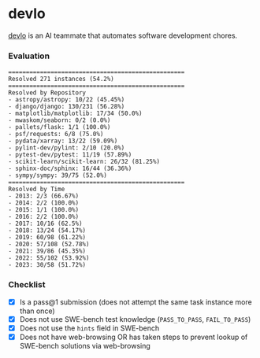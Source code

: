 # devlo
[devlo](https://devlo.ai) is an AI teammate that automates software development chores.

### Evaluation
```
==================================================
Resolved 271 instances (54.2%)
==================================================
Resolved by Repository
- astropy/astropy: 10/22 (45.45%)
- django/django: 130/231 (56.28%)
- matplotlib/matplotlib: 17/34 (50.0%)
- mwaskom/seaborn: 0/2 (0.0%)
- pallets/flask: 1/1 (100.0%)
- psf/requests: 6/8 (75.0%)
- pydata/xarray: 13/22 (59.09%)
- pylint-dev/pylint: 2/10 (20.0%)
- pytest-dev/pytest: 11/19 (57.89%)
- scikit-learn/scikit-learn: 26/32 (81.25%)
- sphinx-doc/sphinx: 16/44 (36.36%)
- sympy/sympy: 39/75 (52.0%)
==================================================
Resolved by Time
- 2013: 2/3 (66.67%)
- 2014: 2/2 (100.0%)
- 2015: 1/1 (100.0%)
- 2016: 2/2 (100.0%)
- 2017: 10/16 (62.5%)
- 2018: 13/24 (54.17%)
- 2019: 60/98 (61.22%)
- 2020: 57/108 (52.78%)
- 2021: 39/86 (45.35%)
- 2022: 55/102 (53.92%)
- 2023: 30/58 (51.72%)
```


### Checklist
- [x] Is a pass@1 submission (does not attempt the same task instance more than once)
- [x] Does not use SWE-bench test knowledge (`PASS_TO_PASS`, `FAIL_TO_PASS`)
- [x] Does not use the `hints` field in SWE-bench
- [x] Does not have web-browsing OR has taken steps to prevent lookup of SWE-bench solutions via web-browsing
